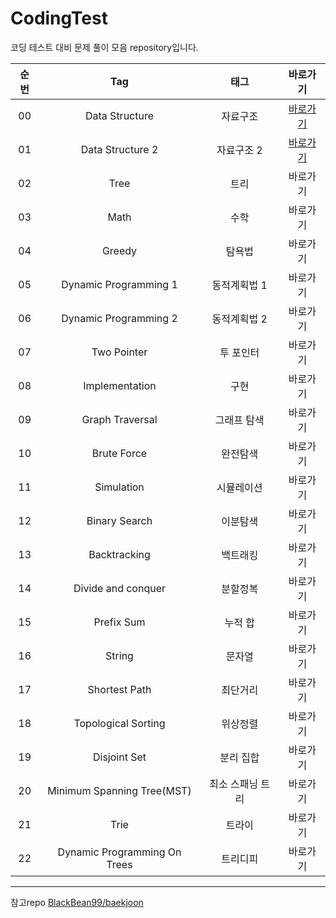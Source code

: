 # CodingTest
코딩 테스트 대비 문제 풀이 모음 repository입니다.

| 순번 | Tag                          | 태그                | 바로가기 |
| :--: | :--------------------------: | :-----------------: | :-------:|
| 00 | Data Structure | 자료구조 | [바로가기](https://github.com/EUNJEONGMUN/CodingTest/tree/main/DataStructure) |
| 01 | Data Structure 2 | 자료구조 2 | [바로가기](https://github.com/EUNJEONGMUN/CodingTest/tree/main/DataStructure2) |
| 02 | Tree | 트리 | 바로가기 |
| 03 | Math | 수학 | 바로가기 |
| 04 | Greedy | 탐욕법 | 바로가기 |
| 05 | Dynamic Programming 1 | 동적계획법 1 | 바로가기 |
| 06 | Dynamic Programming 2 | 동적계획법 2 | 바로가기 |
| 07 | Two Pointer | 투 포인터 | 바로가기 |
| 08 | Implementation | 구현 | 바로가기 |
| 09 | Graph Traversal | 그래프 탐색 | 바로가기 |
| 10 | Brute Force | 완전탐색 | 바로가기 |
| 11 | Simulation | 시뮬레이션 | 바로가기 |
| 12 | Binary Search | 이분탐색 | 바로가기 |
| 13 | Backtracking | 백트래킹 | 바로가기 |
| 14 | Divide and conquer | 분할정복 | 바로가기 |
| 15 | Prefix Sum | 누적 합 | 바로가기 |
| 16 | String | 문자열 | 바로가기 |
| 17 | Shortest Path | 최단거리 | 바로가기 |
| 18 | Topological Sorting | 위상정렬 | 바로가기 |
| 19 | Disjoint Set | 분리 집합 | 바로가기 |
| 20 | Minimum Spanning Tree(MST) | 최소 스패닝 트리 | 바로가기 |
| 21 | Trie | 트라이 | 바로가기 |
| 22 | Dynamic Programming On Trees | 트리디피 | 바로가기 |



---
참고repo 
[BlackBean99/baekjoon](https://github.com/BlackBean99/baekjoon)